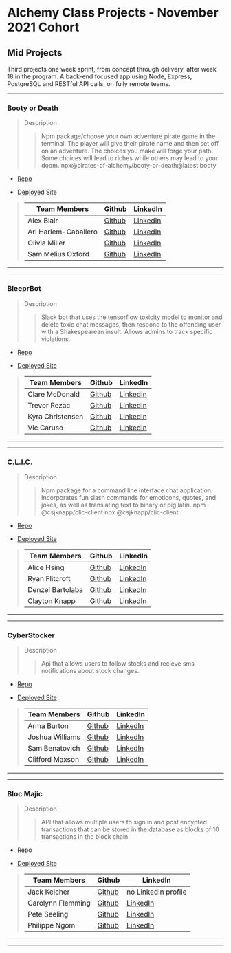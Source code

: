 # Alchemy Class Projects - November 2021 Cohort

## Mid Projects

Third projects one week sprint, from concept through delivery, after week 18 in the program.  A back-end focused app using Node, Express, PostgreSQL and RESTful API calls, on fully remote teams.

___

### Booty or Death

> Description 
>> Npm package/choose your own adventure pirate game in the terminal. The player will give their pirate name and then set off on an adventure. The choices you make will forge your path. Some choices will lead to riches while others may lead to your doom. npx@pirates-of-alchemy/booty-or-death@latest booty

* [Repo](https://github.com/PiratesOfAlchemy/booty-or-death)

* [Deployed Site](https://www.npmjs.com/package/@pirates-of-alchemy/booty-or-death)

>| Team Members  | Github  | LinkedIn  |
>|---|---|---|
>| Alex Blair | [Github](https://github.com/alex-i-blair)   | [LinkedIn](https://www.linkedin.com/in/alex-blair-a72a10ab/)   |
>| Ari Harlem-Caballero |  [Github](https://github.com/ari-harlem-caballero)  |  [LinkedIn](https://www.linkedin.com/in/ari-harlem-caballero/)  |
>| Olivia Miller |  [Github](https://github.com/oliviaamiller)  |  [LinkedIn](https://www.linkedin.com/in/olivia-miller-8087141b5)  |
>| Sam Melius Oxford |  [Github](https://github.com/Sam-Melius)  |  [LinkedIn](https://www.linkedin.com/in/sam-melius-oxford/)  |

___
___

### BleeprBot

> Description 
>> Slack bot that uses the tensorflow toxicity model to monitor and delete toxic chat messages, then respond to the offending user with a Shakespearean insult. Allows admins to track specific violations.

* [Repo](https://github.com/BleeprBot/BleeprBot)

* [Deployed Site](https://bleepr-dev.herokuapp.com/)

>| Team Members  | Github  | LinkedIn  |
>|---|---|---|
>| Clare McDonald | [Github](https://github.com/ClareMcDonald)   | [LinkedIn](https://www.linkedin.com/in/clare-s-mcdonald/)   |
>| Trevor Rezac |  [Github](https://github.com/Trevor-Rezac)  |  [LinkedIn](https://www.linkedin.com/in/trevor-rezac-a14840124)  |
>| Kyra Christensen |  [Github](https://github.com/Kyra-christensen)  |  [LinkedIn](https://www.linkedin.com/in/kyra-christensen)  |
>| Vic Caruso |  [Github](https://github.com/viccaruso)  |  [LinkedIn](https://www.linkedin.com/in/viccaruso/)  |

___
___ 
### C.L.I.C.

> Description 
>> Npm package for a command line interface chat application. Incorporates fun slash commands for emoticons, quotes, and jokes, as well as translating text to binary or pig latin. npm i @csjknapp/clic-client npx @csjknapp/clic-client

* [Repo](https://github.com/C-L-I-C/CLIC)

* [Deployed Site](https://www.npmjs.com/package/@csjknapp/clic-client)

>| Team Members  | Github  | LinkedIn  |
>|---|---|---|
>| Alice Hsing | [Github](https://github.com/alicehsing)   | [LinkedIn](https://www.linkedin.com/in/alice-hsing-94603315/)   |
>| Ryan Flitcroft | [Github](https://github.com/ryanflitcroft)  |  [LinkedIn](https://www.linkedin.com/in/ryanflitcroft/)  |
>| Denzel Bartolaba | [Github](https://github.com/xDenzelB)  |  [LinkedIn](https://www.linkedin.com/in/denzel-bartolaba-45a322b5/)  |
>| Clayton Knapp |  [Github](https://github.com/clayton-knapp)  |  [LinkedIn](https://www.linkedin.com/in/clayton-knapp/)  |

___
___

### CyberStocker

> Description 
>> Api that allows users to follow stocks and recieve sms notifications about stock changes. 

* [Repo](https://github.com/S-M-A-R-T-BOT/smart-bot)

* [Deployed Site](https://cyber-stocker-reloaded.herokuapp.com/api/v1/stocks/symbol/AAPL)

>| Team Members  | Github  | LinkedIn  |
>|---|---|---|
>| Arma Burton | [Github](https://github.com/armaBurton)   | [LinkedIn](https://www.linkedin.com/in/arma-burton/)   |
>| Joshua Williams | [Github](https://github.com/joshua360x)  |  [LinkedIn](https://www.linkedin.com/in/joshua-williams22/)  |
>| Sam Benatovich | [Github](https://github.com/Benatovich)  |  [LinkedIn](https://www.linkedin.com/in/sam-benatovich)  |
>| Clifford Maxson |  [Github](https://github.com/Cliffmax85)  |  [LinkedIn](https://www.linkedin.com/in/clifford-maxson-a77a10ab/)  |

___
___

### Bloc Majic

> Description 
>> API that allows multiple users to sign in and post encypted transactions that can be stored in the database as blocks of 10 transactions in the block chain. 

* [Repo](https://github.com/Block-Magic/Block-majic)

* [Deployed Site]()<!--missing-->

>| Team Members  | Github  | LinkedIn  |
>|---|---|---|
>| Jack Keicher | [Github](https://github.com/cadillacjack42)   | no LinkedIn profile   |
>| Carolynn Flemming | [Github](https://github.com/CarolynnFleming)  |  [LinkedIn](https://www.linkedin.com/in/carolynnfeming/)  |
>| Pete Seeling | [Github](https://github.com/PeteSeeling)  |  [LinkedIn](https://www.linkedin.com/in/pete-seeling-014040231/)  |
>| Philippe Ngom |  [Github](https://github.com/philngom)  |  [LinkedIn](https://www.linkedin.com/in/philippe-ngom-134113102/)  |

___
___

